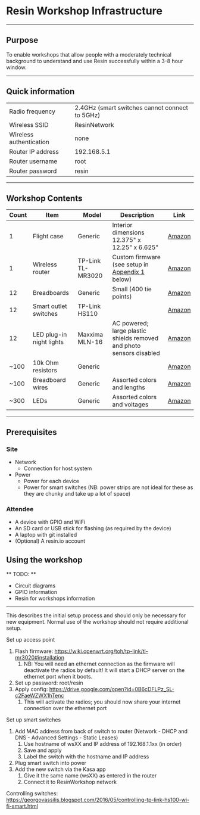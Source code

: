 Resin Workshop Infrastructure
=============================

________________

Purpose
-------
To enable workshops that allow people with a moderately technical background to understand and use Resin successfully within a 3-8 hour window.

________________

Quick information
-----------------

|                         |                                                |
|-------------------------|------------------------------------------------|
| Radio frequency         | 2.4GHz (smart switches cannot connect to 5GHz) |
| Wireless SSID           | ResinNetwork                                   |
| Wireless authentication | none                                           |
| Router IP address       | 192.168.5.1                                    |
| Router username         | root                                           |
| Router password         | resin                                          |

________________


Workshop Contents
-----------------


| Count | Item                     | Model             | Description                                                          | Link                                      |
|-------|--------------------------|-------------------|----------------------------------------------------------------------|-----------------------------------------------------------|
| 1     | Flight case              | Generic           | Interior dimensions 12.375" x 12.25" x 6.625"                        | [Amazon](https://www.amazon.com/gp/product/B00HRC5N0G) |
| 1     | Wireless router          | TP-Link TL-MR3020 | Custom firmware (see setup in [Appendix 1] below)                    | [Amazon](https://www.amazon.com/gp/product/B00634PLTW) |
| 12    | Breadboards              | Generic           | Small (400 tie points)                                               | [Amazon](https://www.amazon.com/gp/product/B01DDI54II) |
| 12    | Smart outlet switches    | TP-Link HS110     |                                                                      | [Amazon](https://www.amazon.com/gp/product/B0178IC734) |
| 12    | LED plug-in night lights | Maxxima MLN-16    | AC powered; large plastic shields removed and photo sensors disabled | [Amazon](https://www.amazon.com/gp/product/B00IXWYR42) |
| ~100  | 10k Ohm resistors        | Generic           |                                                                      | [Amazon](https://www.amazon.com/gp/product/B0185FGYQA) |
| ~100  | Breadboard wires         | Generic           | Assorted colors and lengths                                          | [Amazon](https://www.amazon.com/gp/product/B005TZJ0AM) |
| ~300  | LEDs                     | Generic           | Assorted colors and voltages                                         | [Amazon](https://www.amazon.com/gp/product/B00UWBJM0Q) |


________________


Prerequisites
-------------

### Site
* Network
   * Connection for host system
* Power
   * Power for each device
   * Power for smart switches (NB: power strips are not ideal for these as they are chunky and take up a lot of space)


### Attendee
* A device with GPIO and WiFi
* An SD card or USB stick for flashing (as required by the device)
* A laptop with git installed
* (Optional) A resin.io account

Using the workshop
------------------
** TODO: **
* Circuit diagrams
* GPIO information
* Resin for workshops information


[Appendix 1]: Setup
-------------------

This describes the initial setup process and should only be necessary for new equipment.  Normal use of the workshop should not require additional setup.


Set up access point
1. Flash firmware: https://wiki.openwrt.org/toh/tp-link/tl-mr3020#installation
   1. NB: You will need an ethernet connection as the firmware will deactivate the radios by default!  It will start a DHCP server on the ethernet port when it boots.
1. Set up password: root/resin
2. Apply config: https://drive.google.com/open?id=0B6cDFLPz_SL-c2FaeWZWX1hTenc
   1. This will activate the radios; you should now share your internet connection over the ethernet port


Set up smart switches
1. Add MAC address from back of switch to router (Network - DHCP and DNS - Advanced Settings - Static Leases)
   1. Use hostname of wsXX and IP address of 192.168.1.1xx (in order)
   2. Save and apply
   3. Label the switch with the hostname and IP address
1. Plug smart switch into power
2. Add the new switch via the Kasa app
   1. Give it the same name (wsXX) as entered in the router
   2. Connect it to ResinWorkshop network


Controlling switches: https://georgovassilis.blogspot.com/2016/05/controlling-tp-link-hs100-wi-fi-smart.html